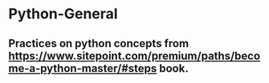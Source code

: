 # Python-General
## Practices on python concepts from https://www.sitepoint.com/premium/paths/become-a-python-master/#steps book.
